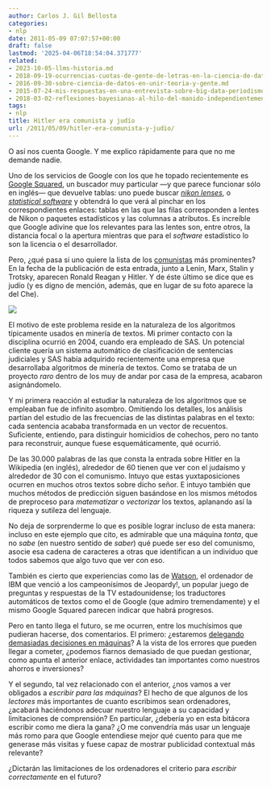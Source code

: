 ```yaml
---
author: Carlos J. Gil Bellosta
categories:
- nlp
date: 2011-05-09 07:07:57+00:00
draft: false
lastmod: '2025-04-06T18:54:04.371777'
related:
- 2023-10-05-llms-historia.md
- 2018-09-19-ocurrencias-cuotas-de-gente-de-letras-en-la-ciencia-de-datos.md
- 2016-09-30-sobre-ciencia-de-datos-en-unir-teoria-y-gente.md
- 2015-07-24-mis-respuestas-en-una-entrevista-sobre-big-data-periodismo-de-datos-etc.md
- 2018-03-02-reflexiones-bayesianas-al-hilo-del-manido-independientemente-de-su-ideologia-los-economistas-suelen-estar-de-acuerdo-en-que.md
tags:
- nlp
title: Hitler era comunista y judío
url: /2011/05/09/hitler-era-comunista-y-judio/
---
```


O así nos cuenta Google. Y me explico rápidamente para que no me demande nadie.

Uno de los servicios de Google con los que he topado recientemente es [Google Squared](http://www.google.com/squared), un buscador muy particular —y que parece funcionar sólo en inglés— que devuelve tablas: uno puede buscar _[nikon lenses](http://www.google.com/squared/search?q=nikon+lenses)_, o _[statistical software](http://www.google.com/squared/search?q=statistical+software)_ y obtendrá lo que verá al pinchar en los correspondientes enlaces: tablas en las que las filas corresponden a lentes de Nikon o paquetes estadísticos y las columnas a atributos. Es increíble que Google adivine que los relevantes para las lentes son, entre otros, la distancia focal o la apertura mientras que para el _software_ estadístico lo son la licencia o el desarrollador.

Pero, ¿qué pasa si uno quiere la lista de los [comunistas](http://www.google.com/squared/search?q=communists) más prominentes? En la fecha de la publicación de esta entrada, junto a Lenin, Marx, Stalin y Trotsky, aparecen Ronald Reagan y Hitler. Y de éste último se dice que es judío (y es digno de mención, además, que en lugar de su foto aparece la del Che).


[![](/wp-uploads/2011/05/hitler_comunista_y_judio.png#center)
](/wp-uploads/2011/05/hitler_comunista_y_judio.png#center)


El motivo de este problema reside en la naturaleza de los algoritmos típicamente usados en minería de textos. Mi primer contacto con la disciplina ocurrió en 2004, cuando era empleado de SAS. Un potencial cliente quería un sistema automático de clasificación de sentencias judiciales y SAS había adquirido recientemente una empresa que desarrollaba algoritmos de minería de textos. Como se trataba de un proyecto _raro_ dentro de los muy de andar por casa de la empresa, acabaron asignándomelo.

Y mi primera reacción al estudiar la naturaleza de los algoritmos que se empleaban fue de infinito asombro. Omitiendo los detalles, los análisis partían del estudio de las frecuencias de las distintas palabras en el texto: cada sentencia acababa transformada en un vector de recuentos. Suficiente, entiendo, para distinguir homicidios de cohechos, pero no tanto para reconstruir, aunque fuese esquemáticamente, qué ocurrió.

De las 30.000 palabras de las que consta la entrada sobre Hitler en la Wikipedia (en inglés), alrededor de 60 tienen que ver con el judaísmo y alrededor de 30 con el comunismo. Intuyo que estas yuxtaposiciones ocurren en muchos otros textos sobre dicho señor. E intuyo también que muchos métodos de predicción siguen basándose en los mismos métodos de preproceso para _matematizar_ o _vectorizar_ los textos, aplanando así la riqueza y sutileza del lenguaje.

No deja de sorprenderme lo que es posible lograr incluso de esta manera: incluso en este ejemplo que cito, es admirable que una máquina _tonta_, que no _sabe_ (en nuestro sentido de _saber_) qué puede ser eso del comunismo, asocie esa cadena de caracteres a otras que identifican a un individuo que todos sabemos que algo tuvo que ver con eso.

También es cierto que experiencias como las de [Watson](http://en.wikipedia.org/wiki/Watson_(computer)), el ordenador de IBM que venció a los campeonísimos de Jeopardy!, un popular juego de preguntas y respuestas de la TV estadounidense; los traductores automáticos de textos como el de Google (que admiro tremendamente) y el mismo Google Squared parecen indicar que habrá progresos.

Pero en tanto llega el futuro, se me ocurren, entre los muchísimos que pudieran hacerse, dos comentarios. El primero: ¿estaremos [delegando demasiadas decisiones en máquinas](http://www.datanalytics.com/2011/01/04/las-maquinas-la-ai-que-controlan-la-economia/)? A la vista de los errores que pueden llegar a cometer, ¿podemos fiarnos demasiado de que puedan gestionar, como apunta el anterior enlace, actividades tan importantes como nuestros ahorros e inversiones?

Y el segundo, tal vez relacionado con el anterior, ¿nos vamos a ver obligados a _escribir para las máquinas_? El hecho de que algunos de los _lectores_ más importantes de cuanto escribimos sean ordenadores, ¿acabará haciéndonos adecuar nuestro lenguaje a su capacidad y limitaciones de comprensión? En particular, ¿debería yo en esta bitácora escribir como me diera la gana? ¿O me convendría más usar un lenguaje más romo para que Google entendiese mejor qué cuento para que me generase más visitas y fuese capaz de mostrar publicidad contextual más relevante?

¿Dictarán las limitaciones de los ordenadores el criterio para _escribir correctamente_ en el futuro?